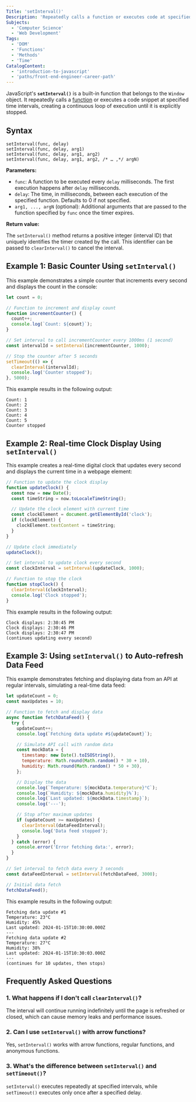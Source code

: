 ```yaml
---
Title: 'setInterval()'
Description: 'Repeatedly calls a function or executes code at specified time intervals.'
Subjects:
  - 'Computer Science'
  - 'Web Development'
Tags:
  - 'DOM'
  - 'Functions'
  - 'Methods'
  - 'Time'
CatalogContent:
  - 'introduction-to-javascript'
  - 'paths/front-end-engineer-career-path'
---
```


JavaScript's **`setInterval()`** is a built-in function that belongs to the `Window` object. It repeatedly calls a [function](https://www.codecademy.com/resources/docs/javascript/functions) or executes a code snippet at specified time intervals, creating a continuous loop of execution until it is explicitly stopped.

## Syntax

```pseudo
setInterval(func, delay)
setInterval(func, delay, arg1)
setInterval(func, delay, arg1, arg2)
setInterval(func, delay, arg1, arg2, /* … ,*/ argN)
```

**Parameters:**

- `func`: A function to be executed every `delay` milliseconds. The first execution happens after `delay` milliseconds.
- `delay`: The time, in milliseconds, between each execution of the specified function. Defaults to 0 if not specified.
- `arg1, ..., argN` (optional): Additional arguments that are passed to the function specified by `func` once the timer expires.

**Return value:**

The `setInterval()` method returns a positive integer (interval ID) that uniquely identifies the timer created by the call. This identifier can be passed to `clearInterval()` to cancel the interval.

## Example 1: Basic Counter Using `setInterval()`

This example demonstrates a simple counter that increments every second and displays the count in the console:

```js
let count = 0;

// Function to increment and display count
function incrementCounter() {
  count++;
  console.log(`Count: ${count}`);
}

// Set interval to call incrementCounter every 1000ms (1 second)
const intervalId = setInterval(incrementCounter, 1000);

// Stop the counter after 5 seconds
setTimeout(() => {
  clearInterval(intervalId);
  console.log('Counter stopped');
}, 5000);
```

This example results in the following output:

```shell
Count: 1
Count: 2
Count: 3
Count: 4
Count: 5
Counter stopped
```

## Example 2: Real-time Clock Display Using `setInterval()`

This example creates a real-time digital clock that updates every second and displays the current time in a webpage element:

```js
// Function to update the clock display
function updateClock() {
  const now = new Date();
  const timeString = now.toLocaleTimeString();

  // Update the clock element with current time
  const clockElement = document.getElementById('clock');
  if (clockElement) {
    clockElement.textContent = timeString;
  }
}

// Update clock immediately
updateClock();

// Set interval to update clock every second
const clockInterval = setInterval(updateClock, 1000);

// Function to stop the clock
function stopClock() {
  clearInterval(clockInterval);
  console.log('Clock stopped');
}
```

This example results in the following output:

```shell
Clock displays: 2:30:45 PM
Clock displays: 2:30:46 PM
Clock displays: 2:30:47 PM
(continues updating every second)
```

## Example 3: Using `setInterval()` to Auto-refresh Data Feed

This example demonstrates fetching and displaying data from an API at regular intervals, simulating a real-time data feed:

```js
let updateCount = 0;
const maxUpdates = 10;

// Function to fetch and display data
async function fetchDataFeed() {
  try {
    updateCount++;
    console.log(`Fetching data update #${updateCount}`);

    // Simulate API call with random data
    const mockData = {
      timestamp: new Date().toISOString(),
      temperature: Math.round(Math.random() * 30 + 10),
      humidity: Math.round(Math.random() * 50 + 30),
    };

    // Display the data
    console.log(`Temperature: ${mockData.temperature}°C`);
    console.log(`Humidity: ${mockData.humidity}%`);
    console.log(`Last updated: ${mockData.timestamp}`);
    console.log('---');

    // Stop after maximum updates
    if (updateCount >= maxUpdates) {
      clearInterval(dataFeedInterval);
      console.log('Data feed stopped');
    }
  } catch (error) {
    console.error('Error fetching data:', error);
  }
}

// Set interval to fetch data every 3 seconds
const dataFeedInterval = setInterval(fetchDataFeed, 3000);

// Initial data fetch
fetchDataFeed();
```

This example results in the following output:

```shell
Fetching data update #1
Temperature: 23°C
Humidity: 45%
Last updated: 2024-01-15T10:30:00.000Z
---
Fetching data update #2
Temperature: 27°C
Humidity: 38%
Last updated: 2024-01-15T10:30:03.000Z
---
(continues for 10 updates, then stops)
```

## Frequently Asked Questions

### 1. What happens if I don't call `clearInterval()`?

The interval will continue running indefinitely until the page is refreshed or closed, which can cause memory leaks and performance issues.

### 2. Can I use `setInterval()` with arrow functions?

Yes, `setInterval()` works with arrow functions, regular functions, and anonymous functions.

### 3. What's the difference between `setInterval()` and `setTimeout()`?

`setInterval()` executes repeatedly at specified intervals, while `setTimeout()` executes only once after a specified delay.
